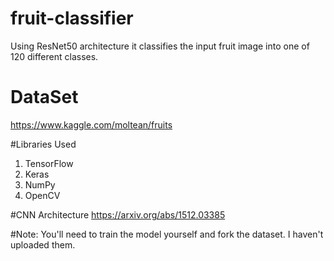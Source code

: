 # fruit-classifier
Using ResNet50 architecture it classifies the input fruit image into one of 120 different classes.

# DataSet
https://www.kaggle.com/moltean/fruits

#Libraries Used
1. TensorFlow
2. Keras
3. NumPy
4. OpenCV

#CNN Architecture
https://arxiv.org/abs/1512.03385

#Note:
You'll need to train the model yourself and fork the dataset. I haven't uploaded them.
